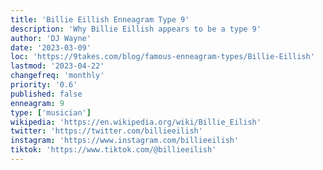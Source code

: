 ```yaml
---
title: 'Billie Eillish Enneagram Type 9'
description: 'Why Billie Eillish appears to be a type 9'
author: 'DJ Wayne'
date: '2023-03-09'
loc: 'https://9takes.com/blog/famous-enneagram-types/Billie-Eillish'
lastmod: '2023-04-22'
changefreq: 'monthly'
priority: '0.6'
published: false
enneagram: 9
type: ['musician']
wikipedia: 'https://en.wikipedia.org/wiki/Billie_Eilish'
twitter: 'https://twitter.com/billieeilish'
instagram: 'https://www.instagram.com/billieeilish'
tiktok: 'https://www.tiktok.com/@billieeilish'
---
```

